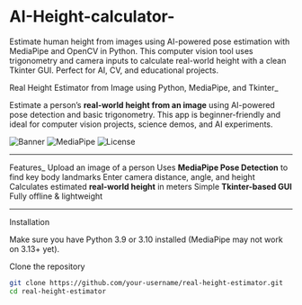 # AI-Height-calculator-
Estimate human height from images using AI-powered pose estimation with MediaPipe and OpenCV in Python. This computer vision tool uses trigonometry and camera inputs to calculate real-world height with a clean Tkinter GUI. Perfect for AI, CV, and educational projects.


Real Height Estimator from Image using Python, MediaPipe, and Tkinter_

Estimate a person’s **real-world height from an image** using AI-powered pose detection and basic trigonometry. This app is beginner-friendly and ideal for computer vision projects, science demos, and AI experiments.

![Banner](https://img.shields.io/badge/Python-3.x-blue?style=flat-square)
![MediaPipe](https://img.shields.io/badge/MediaPipe-0.10.x-green?style=flat-square)
![License](https://img.shields.io/github/license/your-username/real-height-estimator)

---

Features_
 Upload an image of a person
 Uses **MediaPipe Pose Detection** to find key body landmarks
  Enter camera distance, angle, and height
  Calculates estimated **real-world height** in meters
  Simple **Tkinter-based GUI**
Fully offline & lightweight

---
Installation

Make sure you have Python 3.9 or 3.10 installed (MediaPipe may not work on 3.13+ yet).

Clone the repository

```bash
git clone https://github.com/your-username/real-height-estimator.git
cd real-height-estimator
